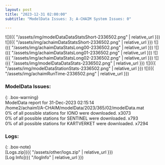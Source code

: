 ```yaml
---
layout: post
title: "2023-12-31 02:00:00"
subtitle: "ModelData Issues: 3; A-CHAIM System Issues: 0"

---
```


![]({{ "/assets/img/modelDataDataStatsShort-2336502.png" | relative_url }})
![]({{ "/assets/img/achaimDataStatsShort-2336502.png" | relative_url }})
![]({{ "/assets/img/achaimDataStatsLong00-2336502.png" | relative_url }})
![]({{ "/assets/img/achaimDataStatsLong01-2336502.png" | relative_url }})
![]({{ "/assets/img/achaimDataStatsLong02-2336502.png" | relative_url }})
![]({{ "/assets/img/modelDataDataStats-2336502.png" | relative_url }})
![]({{ "/assets/img/modelDataStationStats-2336502.png" | relative_url }})
![]({{ "/assets/img/achaimRunTime-2336502.png" | relative_url }})


### ModelData Issues:  
  
{: .box-warning}  
 ModelData report for 31-Dec-2023 02:15:14   
 /home2/achaim1/A-CHAIM/modelData/2023/365/02/modelData.mat   
 0% of all possible stations for IONO were downloaded. x3073   
 0% of all possible stations for SENTINEL were downloaded. x793   
 0% of all possible stations for KARTVERKET were downloaded. x7294   
  


### Logs:  
  
{: .box-note}  
[Logs.zip]({{ "/assets/other/logs.zip" | relative_url }})  
[Log Info]({{ "/logInfo" | relative_url }})  
